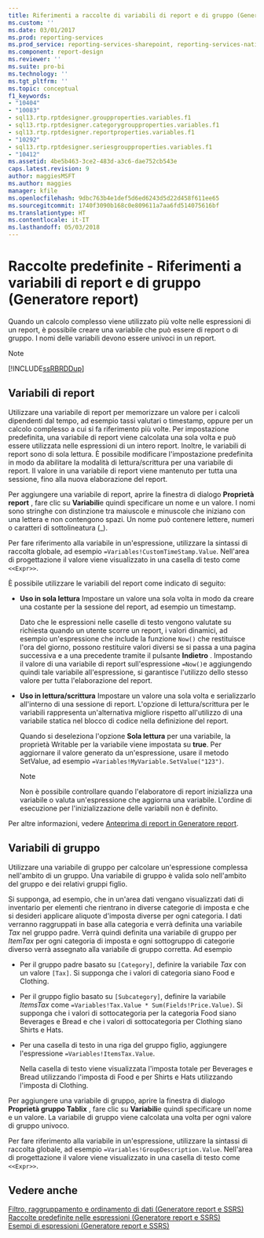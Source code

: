 ```yaml
---
title: Riferimenti a raccolte di variabili di report e di gruppo (Generatore report e SSRS) | Microsoft Docs
ms.custom: ''
ms.date: 03/01/2017
ms.prod: reporting-services
ms.prod_service: reporting-services-sharepoint, reporting-services-native
ms.component: report-design
ms.reviewer: ''
ms.suite: pro-bi
ms.technology: ''
ms.tgt_pltfrm: ''
ms.topic: conceptual
f1_keywords:
- "10404"
- "10083"
- sql13.rtp.rptdesigner.groupproperties.variables.f1
- sql13.rtp.rptdesigner.categorygroupproperties.variables.f1
- sql13.rtp.rptdesigner.reportproperties.variables.f1
- "10292"
- sql13.rtp.rptdesigner.seriesgroupproperties.variables.f1
- "10412"
ms.assetid: 4be5b463-3ce2-483d-a3c6-dae752cb543e
caps.latest.revision: 9
author: maggiesMSFT
ms.author: maggies
manager: kfile
ms.openlocfilehash: 9dbc763b4e1def5d6ed6243d5d22d458f611ee65
ms.sourcegitcommit: 1740f3090b168c0e809611a7aa6fd514075616bf
ms.translationtype: HT
ms.contentlocale: it-IT
ms.lasthandoff: 05/03/2018
---
```

# <a name="built-in-collections---report-and-group-variables-references-report-builder"></a>Raccolte predefinite - Riferimenti a variabili di report e di gruppo (Generatore report)
  Quando un calcolo complesso viene utilizzato più volte nelle espressioni di un report, è possibile creare una variabile che può essere di report o di gruppo. I nomi delle variabili devono essere univoci in un report.  
  
> [!NOTE]  
>  [!INCLUDE[ssRBRDDup](../../includes/ssrbrddup-md.md)]  
  
## <a name="report-variables"></a>Variabili di report  
 Utilizzare una variabile di report per memorizzare un valore per i calcoli dipendenti dal tempo, ad esempio tassi valutari o timestamp, oppure per un calcolo complesso a cui si fa riferimento più volte. Per impostazione predefinita, una variabile di report viene calcolata una sola volta e può essere utilizzata nelle espressioni di un intero report. Inoltre, le variabili di report sono di sola lettura. È possibile modificare l'impostazione predefinita in modo da abilitare la modalità di lettura/scrittura per una variabile di report. Il valore in una variabile di report viene mantenuto per tutta una sessione, fino alla nuova elaborazione del report.  
  
 Per aggiungere una variabile di report, aprire la finestra di dialogo **Proprietà report** , fare clic su **Variabili**e quindi specificare un nome e un valore. I nomi sono stringhe con distinzione tra maiuscole e minuscole che iniziano con una lettera e non contengono spazi. Un nome può contenere lettere, numeri o caratteri di sottolineatura (_).  
  
 Per fare riferimento alla variabile in un'espressione, utilizzare la sintassi di raccolta globale, ad esempio `=Variables!CustomTimeStamp.Value`. Nell'area di progettazione il valore viene visualizzato in una casella di testo come `<<Expr>>`.  
  
 È possibile utilizzare le variabili del report come indicato di seguito:  
  
-   **Uso in sola lettura** Impostare un valore una sola volta in modo da creare una costante per la sessione del report, ad esempio un timestamp.  
  
     Dato che le espressioni nelle caselle di testo vengono valutate su richiesta quando un utente scorre un report, i valori dinamici, ad esempio un'espressione che include la funzione `Now()` che restituisce l'ora del giorno, possono restituire valori diversi se si passa a una pagina successiva e a una precedente tramite il pulsante **Indietro** . Impostando il valore di una variabile di report sull'espressione `=Now()`e aggiungendo quindi tale variabile all'espressione, si garantisce l'utilizzo dello stesso valore per tutta l'elaborazione del report.  
  
-   **Uso in lettura/scrittura** Impostare un valore una sola volta e serializzarlo all'interno di una sessione di report. L'opzione di lettura/scrittura per le variabili rappresenta un'alternativa migliore rispetto all'utilizzo di una variabile statica nel blocco di codice nella definizione del report.  
  
     Quando si deseleziona l'opzione **Sola lettura** per una variabile, la proprietà Writable per la variabile viene impostata su **true**. Per aggiornare il valore generato da un'espressione, usare il metodo SetValue, ad esempio `=Variables!MyVariable.SetValue("123")`.  
  
    > [!NOTE]  
    >  Non è possibile controllare quando l'elaboratore di report inizializza una variabile o valuta un'espressione che aggiorna una variabile. L'ordine di esecuzione per l'inizializzazione delle variabili non è definito.  
  
 Per altre informazioni, vedere [Anteprima di report in Generatore report](../../reporting-services/report-builder/previewing-reports-in-report-builder.md).  
  
## <a name="group-variables"></a>Variabili di gruppo  
 Utilizzare una variabile di gruppo per calcolare un'espressione complessa nell'ambito di un gruppo. Una variabile di gruppo è valida solo nell'ambito del gruppo e dei relativi gruppi figlio.  
  
 Si supponga, ad esempio, che in un'area dati vengano visualizzati dati di inventario per elementi che rientrano in diverse categorie di imposta e che si desideri applicare aliquote d'imposta diverse per ogni categoria. I dati verranno raggruppati in base alla categoria e verrà definita una variabile *Tax* nel gruppo padre. Verrà quindi definita una variabile di gruppo per *ItemTax* per ogni categoria di imposta e ogni sottogruppo di categorie diverso verrà assegnato alla variabile di gruppo corretta. Ad esempio  
  
-   Per il gruppo padre basato su `[Category]`, definire la variabile *Tax* con un valore `[Tax]`. Si supponga che i valori di categoria siano Food e Clothing.  
  
-   Per il gruppo figlio basato su `[Subcategory]`, definire la variabile *ItemsTax* come `=Variables!Tax.Value * Sum(Fields!Price.Value)`. Si supponga che i valori di sottocategoria per la categoria Food siano Beverages e Bread e che i valori di sottocategoria per Clothing siano Shirts e Hats.  
  
-   Per una casella di testo in una riga del gruppo figlio, aggiungere l'espressione `=Variables!ItemsTax.Value`.  
  
     Nella casella di testo viene visualizzata l'imposta totale per Beverages e Bread utilizzando l'imposta di Food e per Shirts e Hats utilizzando l'imposta di Clothing.  
  
 Per aggiungere una variabile di gruppo, aprire la finestra di dialogo **Proprietà gruppo Tablix** , fare clic su **Variabili**e quindi specificare un nome e un valore. La variabile di gruppo viene calcolata una volta per ogni valore di gruppo univoco.  
  
 Per fare riferimento alla variabile in un'espressione, utilizzare la sintassi di raccolta globale, ad esempio `=Variables!GroupDescription.Value`. Nell'area di progettazione il valore viene visualizzato in una casella di testo come `<<Expr>>`.  
  
## <a name="see-also"></a>Vedere anche  
 [Filtro, raggruppamento e ordinamento di dati &#40;Generatore report e SSRS&#41;](../../reporting-services/report-design/filter-group-and-sort-data-report-builder-and-ssrs.md)   
 [Raccolte predefinite nelle espressioni &#40;Generatore report e SSRS&#41;](../../reporting-services/report-design/built-in-collections-in-expressions-report-builder.md)   
 [Esempi di espressioni &#40;Generatore report e SSRS&#41;](../../reporting-services/report-design/expression-examples-report-builder-and-ssrs.md)  
  
  
